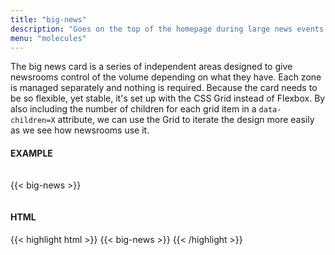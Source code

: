 ```yaml
---
title: "big-news"
description: "Goes on the top of the homepage during large news events."
menu: "molecules"
---
```


The big news card is a series of independent areas designed to give newsrooms control of the volume depending on what they have. Each zone is managed separately and nothing is required. Because the card needs to be so flexible, yet stable, it's set up with the CSS Grid instead of Flexbox. By also including the number of children for each grid item in a `data-children=X` attribute, we can use the Grid to iterate the design more easily as we see how newsrooms use it.

#### EXAMPLE

<div class="example" style="padding: 15px 0;">
{{< big-news >}}
</div>

#### HTML

{{< highlight html >}}
{{< big-news >}}
{{< /highlight >}}
